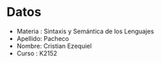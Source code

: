 # Datos
- Materia : Sintaxis y Semántica de los Lenguajes
- Apellido: Pacheco
- Nombre: Cristian Ezequiel
- Curso : K2152


